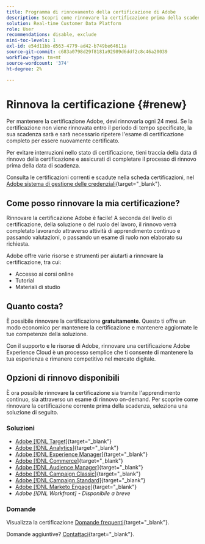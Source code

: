 ```yaml
---
title: Programma di rinnovamento della certificazione di Adobe
description: Scopri come rinnovare la certificazione prima della scadenza.
solution: Real-time Customer Data Platform
role: User
recommendations: disable, exclude
mini-toc-levels: 1
exl-id: e54d11bb-d563-4779-ad42-b749be64611a
source-git-commit: c683a0798d29f8181a92989d6ddf2c8c46a20039
workflow-type: tm+mt
source-wordcount: '374'
ht-degree: 2%

---
```


# Rinnova la certificazione {#renew}

Per mantenere la certificazione Adobe, devi rinnovarla ogni 24 mesi. Se la certificazione non viene rinnovata entro il periodo di tempo specificato, la sua scadenza sarà e sarà necessario ripetere l&#39;esame di certificazione completo per essere nuovamente certificato.

Per evitare interruzioni nello stato di certificazione, tieni traccia della data di rinnovo della certificazione e assicurati di completare il processo di rinnovo prima della data di scadenza.

Consulta le certificazioni correnti e scadute nella scheda certificazioni, nel [Adobe sistema di gestione delle credenziali](https://www.certmetrics.com/adobe/candidate/cert_summary.aspx){target="_blank"}.

## Come posso rinnovare la mia certificazione?

Rinnovare la certificazione Adobe è facile! A seconda del livello di certificazione, della soluzione o del ruolo del lavoro, il rinnovo verrà completato lavorando attraverso attività di apprendimento continuo e passando valutazioni, o passando un esame di ruolo non elaborato su richiesta.

Adobe offre varie risorse e strumenti per aiutarti a rinnovare la certificazione, tra cui:

* Accesso ai corsi online
* Tutorial
* Materiali di studio

## Quanto costa?

È possibile rinnovare la certificazione **gratuitamente**. Questo ti offre un modo economico per mantenere la certificazione e mantenere aggiornate le tue competenze della soluzione.

Con il supporto e le risorse di Adobe, rinnovare una certificazione Adobe Experience Cloud è un processo semplice che ti consente di mantenere la tua esperienza e rimanere competitivo nel mercato digitale.

## Opzioni di rinnovo disponibili

È ora possibile rinnovare la certificazione sia tramite l&#39;apprendimento continuo, sia attraverso un esame di rinnovo on-demand. Per scoprire come rinnovare la certificazione corrente prima della scadenza, seleziona una soluzione di seguito.

### Soluzioni

* [Adobe [!DNL Target]](https://experienceleague.adobe.com/docs/certification/certification/technical-certifications/at/at-renew.html?lang=en){target="_blank"}
* [Adobe [!DNL Analytics]](https://experienceleague.adobe.com/docs/certification/certification/technical-certifications/aa/aa-renew.html?lang=en){target="_blank"}
* [Adobe [!DNL Experience Manager]](https://experienceleague.adobe.com/docs/certification/certification/technical-certifications/aem/aem-renew.html?lang=en){target="_blank"}
* [Adobe [!DNL Commerce]](https://experienceleague.adobe.com/docs/certification/certification/technical-certifications/ac/ac-renew.html?lang=en){target="_blank"}
* [Adobe [!DNL Audience Manager]](https://experienceleague.adobe.com/docs/certification/certification/technical-certifications/aam/aam-renew.html?lang=en){target="_blank"}
* [Adobe [!DNL Campaign Classic]](https://experienceleague.adobe.com/docs/certification/certification/technical-certifications/acc/acc-renew.html?lang=en){target="_blank"}
* [Adobe [!DNL Campaign Standard]](https://experienceleague.adobe.com/docs/certification/certification/technical-certifications/acs/acs-renew.html?lang=en){target="_blank"}
* [Adobe [!DNL Marketo Engage]](https://experienceleague.adobe.com/docs/certification/certification/technical-certifications/ame/ame-renew.html?lang=en){target="_blank"}
* _Adobe [!DNL Workfront] - Disponibile a breve_

### Domande

Visualizza la certificazione [Domande frequenti](https://experienceleague.adobe.com/docs/certification/certification/faq.html?lang=en){target="_blank"}.

Domande aggiuntive? [Contattaci](mailto:certif@adobe.com){target="_blank"}.
